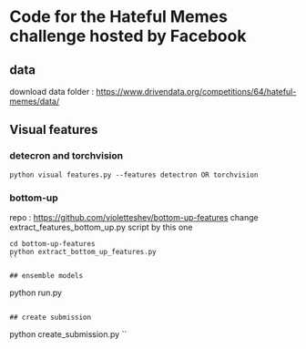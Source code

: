 # Code for the Hateful Memes challenge hosted by Facebook 

## data  
download data folder : https://www.drivendata.org/competitions/64/hateful-memes/data/  

## Visual features 
### detecron and torchvision

```
python visual features.py --features detectron OR torchvision
```

### bottom-up  
repo : https://github.com/violetteshev/bottom-up-features
change extract_features_bottom_up.py script by this one 
```
cd bottom-up-features
python extract_bottom_up_features.py
``

## ensemble models
```
python run.py
```

## create submission
```
python create_submission.py
``

